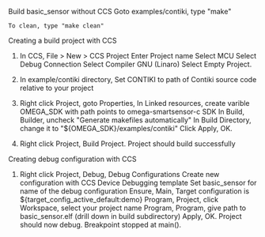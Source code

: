 Build basic_sensor without CCS
    Goto examples/contiki, type "make"
    
    To clean, type "make clean"

Creating a build project with CCS

1. In CCS, File > New > CCS Project
    Enter Project name
    Select MCU
    Select Debug Connection
    Select Compiler GNU (Linaro)
    Select Empty Project.
2. In example/contiki directory,
    Set CONTIKI to path of Contiki source code relative to your project

3. Right click Project, goto Properties,
    In Linked resources, create varible OMEGA_SDK with path points to omega-smartsensor-c SDK
    In Build, Builder, uncheck "Generate makefiles automatically"
    In Build Directory, change it to "${OMEGA_SDK}/examples/contiki"
    Click Apply, OK.
4. Right click Project, Build Project.
    Project should build successfully


Creating debug configuration with CCS

1. Right click Project, Debug, Debug Configurations
    Create new configuration with CCS Device Debugging template
    Set basic_sensor for name of the debug configuration
    Ensure, Main, Target configuration is ${target_config_active_default:demo}
    Program, Project, click Workspace, select your project name
    Program, Program, give path to basic_sensor.elf (drill down in build subdirectory)
    Apply, OK. Project should now debug. Breakpoint stopped at main().
